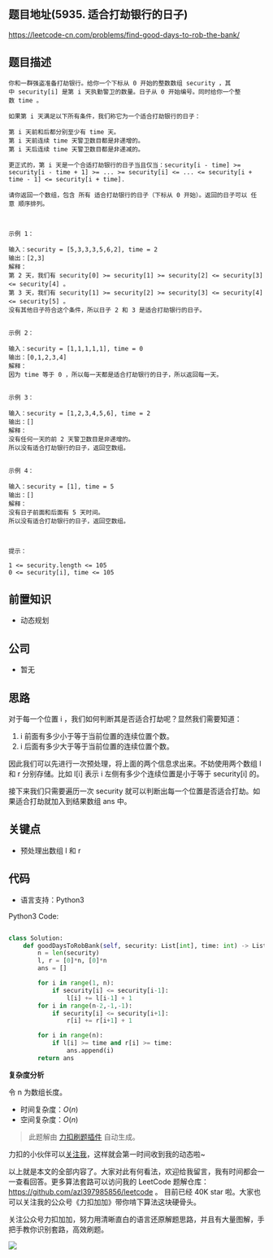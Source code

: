 ## 题目地址(5935. 适合打劫银行的日子)

https://leetcode-cn.com/problems/find-good-days-to-rob-the-bank/

## 题目描述

```
你和一群强盗准备打劫银行。给你一个下标从 0 开始的整数数组 security ，其中 security[i] 是第 i 天执勤警卫的数量。日子从 0 开始编号。同时给你一个整数 time 。

如果第 i 天满足以下所有条件，我们称它为一个适合打劫银行的日子：

第 i 天前和后都分别至少有 time 天。
第 i 天前连续 time 天警卫数目都是非递增的。
第 i 天后连续 time 天警卫数目都是非递减的。

更正式的，第 i 天是一个合适打劫银行的日子当且仅当：security[i - time] >= security[i - time + 1] >= ... >= security[i] <= ... <= security[i + time - 1] <= security[i + time].

请你返回一个数组，包含 所有 适合打劫银行的日子（下标从 0 开始）。返回的日子可以 任意 顺序排列。

 

示例 1：

输入：security = [5,3,3,3,5,6,2], time = 2
输出：[2,3]
解释：
第 2 天，我们有 security[0] >= security[1] >= security[2] <= security[3] <= security[4] 。
第 3 天，我们有 security[1] >= security[2] >= security[3] <= security[4] <= security[5] 。
没有其他日子符合这个条件，所以日子 2 和 3 是适合打劫银行的日子。


示例 2：

输入：security = [1,1,1,1,1], time = 0
输出：[0,1,2,3,4]
解释：
因为 time 等于 0 ，所以每一天都是适合打劫银行的日子，所以返回每一天。


示例 3：

输入：security = [1,2,3,4,5,6], time = 2
输出：[]
解释：
没有任何一天的前 2 天警卫数目是非递增的。
所以没有适合打劫银行的日子，返回空数组。


示例 4：

输入：security = [1], time = 5
输出：[]
解释：
没有日子前面和后面有 5 天时间。
所以没有适合打劫银行的日子，返回空数组。

 

提示：

1 <= security.length <= 105
0 <= security[i], time <= 105
```

## 前置知识

- 动态规划

## 公司

- 暂无

## 思路

对于每一个位置 i ，我们如何判断其是否适合打劫呢？显然我们需要知道：

1. i 前面有多少小于等于当前位置的连续位置个数。
2. i 后面有多少大于等于当前位置的连续位置个数。

因此我们可以先进行一次预处理，将上面的两个信息求出来。不妨使用两个数组 l 和 r 分别存储。比如 l[i] 表示 i 左侧有多少个连续位置是小于等于 security[i] 的。

接下来我们只需要遍历一次 security 就可以判断出每一个位置是否适合打劫。如果适合打劫就加入到结果数组 ans 中。

## 关键点

- 预处理出数组 l 和 r

## 代码

- 语言支持：Python3

Python3 Code:

```python

class Solution:
    def goodDaysToRobBank(self, security: List[int], time: int) -> List[int]:
        n = len(security)
        l, r = [0]*n, [0]*n
        ans = []

        for i in range(1, n):
            if security[i] <= security[i-1]:
                l[i] += l[i-1] + 1
        for i in range(n-2,-1,-1):
            if security[i] <= security[i+1]:
                r[i] += r[i+1] + 1

        for i in range(n):
            if l[i] >= time and r[i] >= time:
                ans.append(i)
        return ans

```

**复杂度分析**

令 n 为数组长度。

- 时间复杂度：$O(n)$
- 空间复杂度：$O(n)$

> 此题解由 [力扣刷题插件](https://leetcode-pp.github.io/leetcode-cheat/?tab=solution-template) 自动生成。

力扣的小伙伴可以[关注我](https://leetcode-cn.com/u/fe-lucifer/)，这样就会第一时间收到我的动态啦~

以上就是本文的全部内容了。大家对此有何看法，欢迎给我留言，我有时间都会一一查看回答。更多算法套路可以访问我的 LeetCode 题解仓库：https://github.com/azl397985856/leetcode 。 目前已经 40K star 啦。大家也可以关注我的公众号《力扣加加》带你啃下算法这块硬骨头。

关注公众号力扣加加，努力用清晰直白的语言还原解题思路，并且有大量图解，手把手教你识别套路，高效刷题。

![](https://tva1.sinaimg.cn/large/007S8ZIlly1gfcuzagjalj30p00dwabs.jpg)
